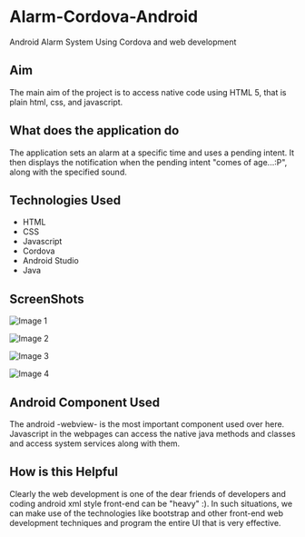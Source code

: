 # Alarm-Cordova-Android
Android Alarm System Using Cordova and web development

Aim
----------
The main aim of the project is to access native code using HTML 5, that is plain html, css, and javascript.

What does the application do
----------
The application sets an alarm at a specific time and uses a pending intent. It then displays the notification when the pending intent "comes of age...:P", along with the specified sound.

Technologies Used
----------
- HTML
- CSS
- Javascript
- Cordova
- Android Studio
- Java

ScreenShots
----------
![Image 1](./screenshots/img1.png?raw=true)

![Image 2](./screenshots/img2.png?raw=true)

![Image 3](./screenshots/img3.png?raw=true)

![Image 4](./screenshots/img4.png?raw=true)

Android Component Used
----------
The android -webview- is the most important component used over here.
Javascript in the webpages can access the native java methods and classes and access system services along with them.

How is this Helpful
----------
Clearly the web development is one of the dear friends of developers and coding android xml style front-end can be "heavy" :).
In such situations, we can make use of the technologies like bootstrap and other front-end web development techniques and program the entire UI that is very effective.

